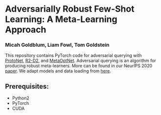 # Adversarially Robust Few-Shot Learning:  A Meta-Learning Approach

### Micah Goldblum, Liam Fowl, Tom Goldstein

This repository contains PyTorch code for adversarial querying with [ProtoNet](https://arxiv.org/abs/1703.05175), [R2-D2](https://arxiv.org/abs/1805.08136), and [MetaOptNet](https://arxiv.org/pdf/1904.03758.pdf).  Adversarial querying is an algorithm for producing robust meta-learners.  More can be found in our NeurIPS 2020 [paper](http://arxiv.org/abs/1910.00982).  We adapt models and data loading from [here](https://github.com/kjunelee/MetaOptNet).

## Prerequisites:
* Python2
* PyTorch
* CUDA
